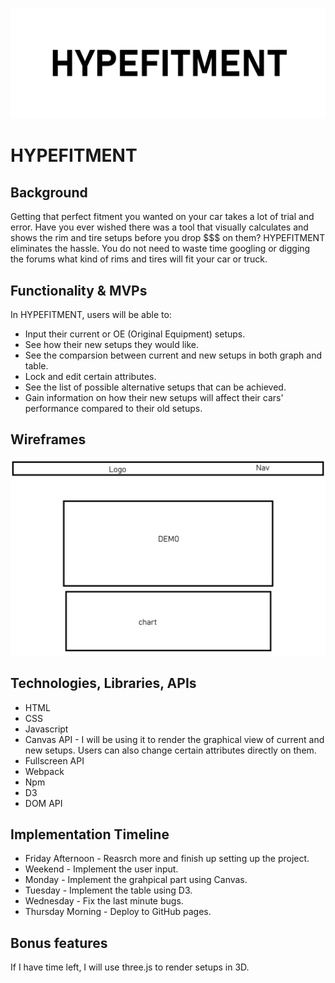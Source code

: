 ![Logo](/assets/hypefitment-logo.png)

# HYPEFITMENT

## Background

Getting that perfect fitment you wanted on your car takes a lot of trial and error. Have you ever wished there was a tool that visually calculates and shows the rim and tire setups before you drop $$$ on them? HYPEFITMENT eliminates the hassle. You do not need to waste time googling or digging the forums what kind of rims and tires will fit your car or truck.

## Functionality & MVPs

In HYPEFITMENT, users will be able to:

* Input their current or OE (Original Equipment) setups.
* See how their new setups they would like.
* See the comparsion between current and new setups in both graph and table.
* Lock and edit certain attributes.
* See the list of possible alternative setups that can be achieved.
* Gain information on how their new setups will affect their cars' performance compared to their old setups.

## Wireframes

![Wireframe](/assets/wireframe.png)

## Technologies, Libraries, APIs

* HTML
* CSS
* Javascript
* Canvas API - I will be using it to render the graphical view of current and new setups. Users can also change certain attributes directly on them.
* Fullscreen API
* Webpack
* Npm
* D3
* DOM API

## Implementation Timeline
* Friday Afternoon - Reasrch more and finish up setting up the project.
* Weekend - Implement the user input.
* Monday - Implement the grahpical part using Canvas.
* Tuesday - Implement the table using D3.
* Wednesday - Fix the last minute bugs.
* Thursday Morning - Deploy to GitHub pages. 

## Bonus features

If I have time left, I will use three.js to render setups in 3D.